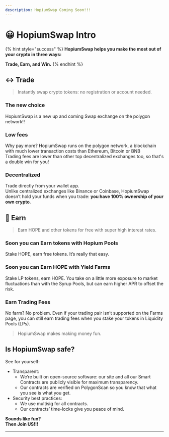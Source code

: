 ```yaml
---
description: HopiumSwap Coming Soon!!!
---
```


# 😀 HopiumSwap Intro

{% hint style="success" %}
**HopiumSwap helps you make the most out of your crypto in three ways:**

**Trade, Earn, and Win.**
{% endhint %}

## ↔️ Trade

> Instantly swap crypto tokens: no registration or account needed.

### The new choice

HopiumSwap is a new up and coming Swap exchange on the polygon network!!&#x20;

### Low fees

Why pay more? HopiumSwap runs on the polygon network, a blockchain with much lower transaction costs than Ethereum, Bitcoin or BNB\
Trading fees are lower than other top decentralized exchanges too, so that's a double win for you!

### Decentralized

Trade directly from your wallet app.\
Unlike centralized exchanges like Binance or Coinbase, HopiumSwap doesn’t hold your funds when you trade: **you have 100% ownership of your own crypto**.

## 💸 Earn

> Earn HOPE and other tokens for free with super high interest rates.

### Soon you can Earn tokens with Hopium Pools

Stake HOPE, earn free tokens. It’s really that easy.

### Soon you can Earn HOPE with Yield Farms

Stake LP tokens, earn HOPE. You take on a little more exposure to market fluctuations than with the Syrup Pools, but can earn higher APR to offset the risk.

### Earn Trading Fees

No farm? No problem. Even if your trading pair isn’t supported on the Farms page, you can still earn trading fees when you stake your tokens in Liquidity Pools (LPs).

> HopiumSwap makes making money fun.

## Is HopiumSwap safe?

See for yourself:

* Transparent:
  * We’re built on open-source software: our site and all our Smart Contracts are publicly visible for maximum transparency.
  * Our contracts are verified on PolygonScan so you know that what you see is what you get.
* Security best practices:
  * We use multisig for all contracts.
  * Our contracts’ time-locks give you peace of mind.

**Sounds like fun?**\
**Then Join US!!!**

***
